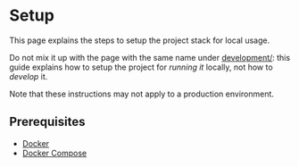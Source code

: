 # Setup

This page explains the steps to setup the project stack for local usage.

Do not mix it up with the page with the same name under [development/](development):
this guide explains how to setup the project for *running it* locally,
not how to *develop* it.

Note that these instructions may not apply to a production environment.


## Prerequisites

- [Docker](https://www.docker.com/)
- [Docker Compose](https://docs.docker.com/compose/)
